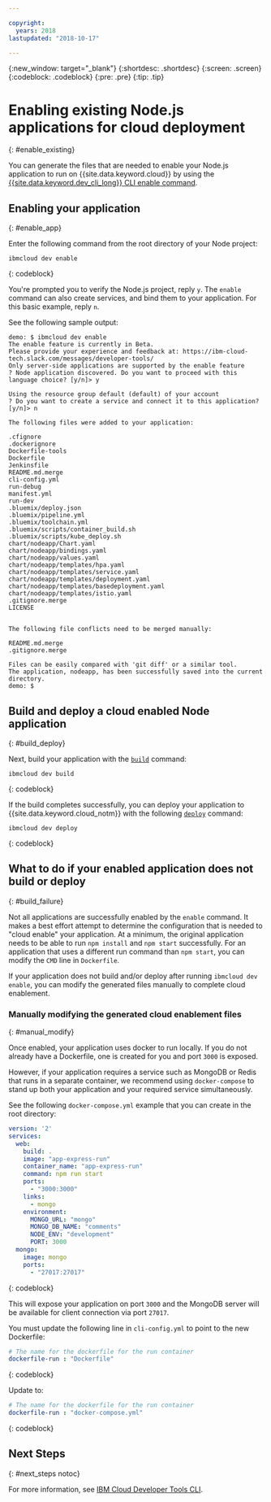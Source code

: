 ```yaml
---

copyright:
  years: 2018
lastupdated: "2018-10-17"

---
```


{:new_window: target="_blank"}
{:shortdesc: .shortdesc}
{:screen: .screen}
{:codeblock: .codeblock}
{:pre: .pre}
{:tip: .tip}

# Enabling existing Node.js applications for cloud deployment
{: #enable_existing}

You can generate the files that are needed to enable your Node.js application to run on {{site.data.keyword.cloud}} by using the [{{site.data.keyword.dev_cli_long}} CLI enable command](https://console.bluemix.net/docs/cli/idt/commands.html#enable).

## Enabling your application
{: #enable_app}

Enter the following command from the root directory of your Node project:
```
ibmcloud dev enable
```
{: codeblock}

You're prompted you to verify the Node.js project, reply `y`. The `enable` command can also create services, and bind them to your application. For this basic example, reply `n`.

See the following sample output:
```
demo: $ ibmcloud dev enable
The enable feature is currently in Beta.
Please provide your experience and feedback at: https://ibm-cloud-tech.slack.com/messages/developer-tools/
Only server-side applications are supported by the enable feature
? Node application discovered. Do you want to proceed with this language choice? [y/n]> y

Using the resource group default (default) of your account
? Do you want to create a service and connect it to this application? [y/n]> n
                                    
The following files were added to your application:

.cfignore
.dockerignore
Dockerfile-tools
Dockerfile
Jenkinsfile
README.md.merge
cli-config.yml
run-debug
manifest.yml
run-dev
.bluemix/deploy.json
.bluemix/pipeline.yml
.bluemix/toolchain.yml
.bluemix/scripts/container_build.sh
.bluemix/scripts/kube_deploy.sh
chart/nodeapp/Chart.yaml
chart/nodeapp/bindings.yaml
chart/nodeapp/values.yaml
chart/nodeapp/templates/hpa.yaml
chart/nodeapp/templates/service.yaml
chart/nodeapp/templates/deployment.yaml
chart/nodeapp/templates/basedeployment.yaml
chart/nodeapp/templates/istio.yaml
.gitignore.merge
LICENSE


The following file conflicts need to be merged manually:

README.md.merge
.gitignore.merge

Files can be easily compared with 'git diff' or a similar tool.
The application, nodeapp, has been successfully saved into the current directory.
demo: $
```

## Build and deploy a cloud enabled Node application
{: #build_deploy}

Next, build your application with the [`build`](/docs/cli/idt/commands.html#build) command:
```
ibmcloud dev build
```
{: codeblock}

If the build completes successfully, you can deploy your application to {{site.data.keyword.cloud_notm}} with the following [`deploy`](/docs/cli/idt/commands.html#deploy) command:
```
ibmcloud dev deploy
```
{: codeblock}

## What to do if your enabled application does not build or deploy
{: #build_failure}

Not all applications are successfully enabled by the `enable` command. It makes a best effort attempt to determine the configuration that is needed to "cloud enable" your application. At a minimum, the original application needs to be able to run `npm install` and `npm start` successfully. For an application that uses a different run command than `npm start`, you can modify the `CMD` line in `Dockerfile`.

If your application does not build and/or deploy after running `ibmcloud dev enable`, you can modify the generated files manually to complete cloud enablement.

### Manually modifying the generated cloud enablement files
{: #manual_modify}

Once enabled, your application uses docker to run locally. If you do not already have a Dockerfile, one is created for you and port `3000` is exposed.

However, if your application requires a service such as MongoDB or Redis that runs in a separate container, we recommend using `docker-compose` to stand up both your application and your required service simultaneously.

See the following `docker-compose.yml` example that you can create in the root directory:
```yaml
version: '2'
services:
  web:
    build: .
    image: "app-express-run"
    container_name: "app-express-run"
    command: npm run start
    ports:
      - "3000:3000"
    links:
      - mongo
    environment:
      MONGO_URL: "mongo"
      MONGO_DB_NAME: "comments"
      NODE_ENV: "development"
      PORT: 3000
  mongo:
    image: mongo
    ports:
      - "27017:27017" 
```
{: codeblock}

This will expose your application on port `3000` and the MongoDB server will be available for client connection via port `27017`.

You must update the following line in `cli-config.yml` to point to the new Dockerfile: 
```yaml
# The name for the dockerfile for the run container
dockerfile-run : "Dockerfile"
```
{: codeblock}

Update to:
```yaml
# The name for the dockerfile for the run container
dockerfile-run : "docker-compose.yml"
```
{: codeblock}

## Next Steps
{: #next_steps notoc}

For more information, see [IBM Cloud Developer Tools CLI](https://console.bluemix.net/docs/cli/idt/commands.html#idt-cli).